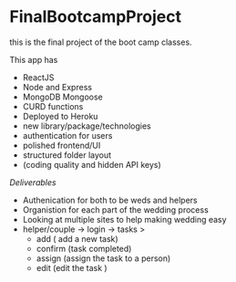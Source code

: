 # FinalBootcampProject
this is the final project of the boot camp classes.

This app has 
- ReactJS
- Node and Express
- MongoDB Mongoose
- CURD functions
- Deployed to Heroku
- new library/package/technologies
- authentication for users
- polished frontend/UI
- structured folder layout
- (coding quality and hidden API keys)


 _Deliverables_
* Authenication for both to be weds and helpers
* Organistion for each part of the wedding process
* Looking at multiple sites to help making wedding easy
* helper/couple -> login ->
     tasks > 
     - add ( add a new task<suggestions>)
     - confirm (task completed)
     - assign (assign the task to a person)
     - edit (edit the task <update>)
     
